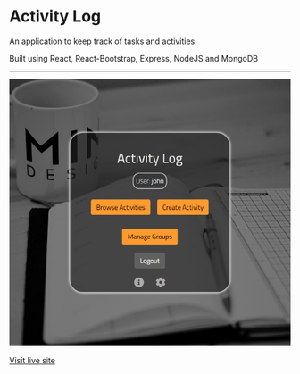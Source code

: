 # Activity Log

An application to keep track of tasks and activities.

Built using React, React-Bootstrap, Express, NodeJS and MongoDB

---

![Site home screen image](/activity_log_screenshot.PNG)

[Visit live site](https://activity-log-app.netlify.app/)
